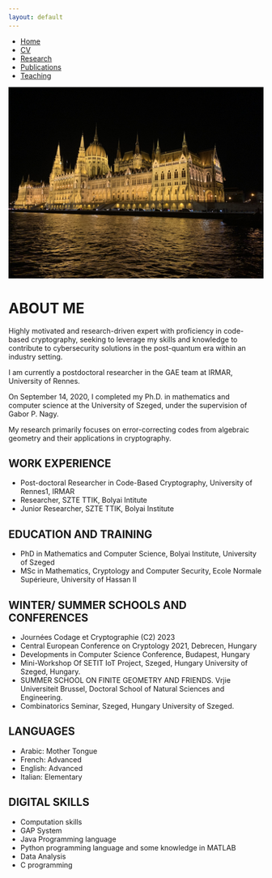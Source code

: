 ```yaml
---
layout: default
---
```


<div class="navbar">
  <ul>
    <li><a href="./index.html">Home</a></li>
    <li><a href="./cv.html">CV</a></li>
    <li><a href="./research.html" class="active">Research</a></li>
    <li><a href="./publications.html">Publications</a></li>
    <li><a href="./teaching.html">Teaching</a></li>
  </ul>
</div>


![Cover](assets/img/cover.jpg)

# ABOUT ME

Highly motivated and research-driven expert with proficiency in code-based cryptography, seeking to leverage my skills and knowledge to contribute to cybersecurity solutions in the post-quantum era within an industry setting.

I am currently a postdoctoral researcher in the GAE team at IRMAR, University of Rennes.

On September 14, 2020, I completed my Ph.D. in mathematics and computer science at the University of Szeged, under the supervision of Gabor P. Nagy.

My research primarily focuses on error-correcting codes from algebraic geometry and their applications in cryptography.

## WORK EXPERIENCE
- Post-doctoral Researcher in Code-Based Cryptography, University of Rennes1, IRMAR
- Researcher, SZTE TTIK, Bolyai Intitute
- Junior Researcher, SZTE TTIK, Bolyai Institute

## EDUCATION AND TRAINING
- PhD in Mathematics and Computer Science, Bolyai Institute, University of Szeged
- MSc in Mathematics, Cryptology and Computer Security, Ecole Normale Supérieure, University of Hassan II

## WINTER/ SUMMER SCHOOLS AND CONFERENCES
- Journées Codage et Cryptographie (C2) 2023
- Central European Conference on Cryptology 2021, Debrecen, Hungary
- Developments in Computer Science Conference, Budapest, Hungary
- Mini-Workshop Of SETIT IoT Project, Szeged, Hungary University of Szeged, Hungary.
- SUMMER SCHOOL ON FINITE GEOMETRY AND FRIENDS. Vrjie Universiteit Brussel, Doctoral School of Natural Sciences and Engineering.
- Combinatorics Seminar, Szeged, Hungary University of Szeged.

## LANGUAGES
- Arabic: Mother Tongue
- French: Advanced
- English: Advanced
- Italian: Elementary

## DIGITAL SKILLS
- Computation skills
- GAP System
- Java Programming language
- Python programming language and some knowledge in MATLAB
- Data Analysis
- C programming